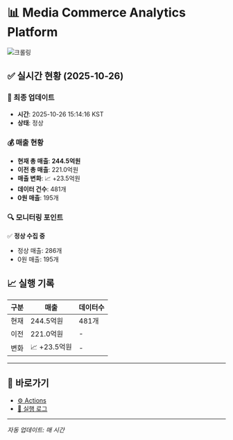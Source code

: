 # 📊 Media Commerce Analytics Platform

![크롤링](https://img.shields.io/badge/크롤링-정상-green)

## ✅ 실시간 현황 (2025-10-26)

### 📍 최종 업데이트
- **시간**: 2025-10-26 15:14:16 KST
- **상태**: 정상

### 💰 매출 현황
- **현재 총 매출**: **244.5억원**
- **이전 총 매출**: 221.0억원
- **매출 변화**: 📈 +23.5억원
- **데이터 건수**: 481개
- **0원 매출**: 195개

### 🔍 모니터링 포인트

✅ **정상 수집 중**
- 정상 매출: 286개
- 0원 매출: 195개


## 📈 실행 기록

| 구분 | 매출 | 데이터수 |
|------|------|----------|
| 현재 | 244.5억원 | 481개 |
| 이전 | 221.0억원 | - |
| 변화 | 📈 +23.5억원 | - |

---

## 🔗 바로가기

- [⚙️ Actions](../../actions)
- [📝 실행 로그](../../actions/workflows/daily_scraping.yml)

---

*자동 업데이트: 매 시간*
